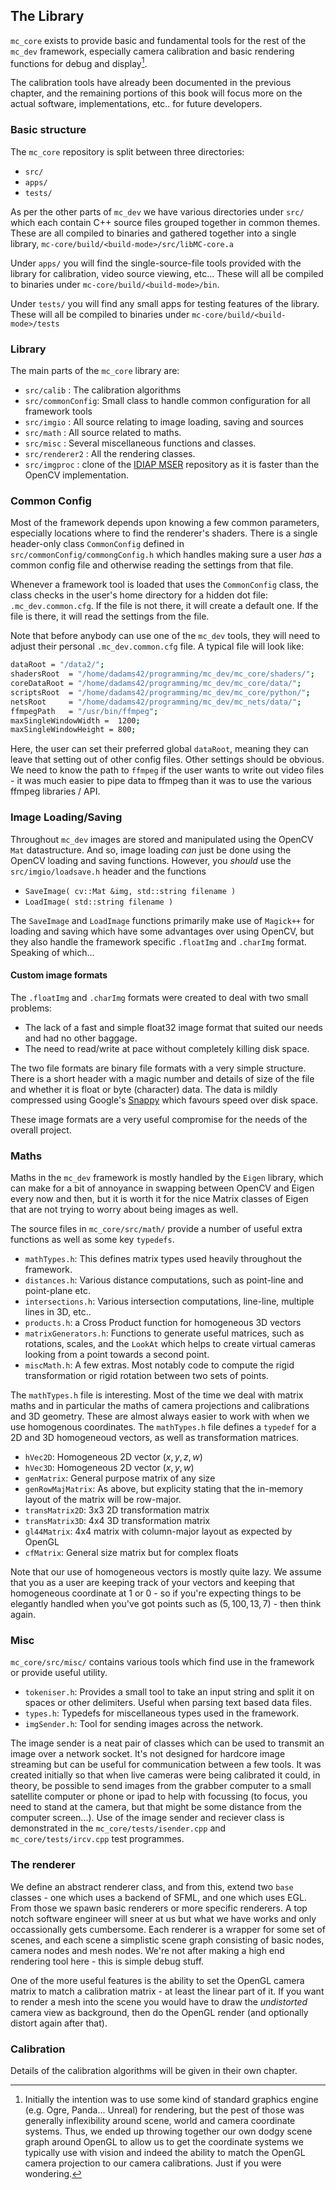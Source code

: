 ## The Library

`mc_core` exists to provide basic and fundamental tools for the rest of the `mc_dev` framework, especially camera calibration and basic rendering functions for debug and display[^renNote].

The calibration tools have already been documented in the previous chapter, and the remaining portions of this book will focus more on the actual software, implementations, etc.. for future developers.

### Basic structure

The `mc_core` repository is split between three directories:

  - `src/`
  - `apps/`
  - `tests/`

As per the other parts of `mc_dev` we have various directories under `src/` which each contain C++ source files grouped together in common themes. These are all compiled to binaries and gathered together into a single library, `mc-core/build/<build-mode>/src/libMC-core.a`

Under `apps/` you will find the single-source-file tools provided with the library for calibration, video source viewing, etc... These will all be compiled to binaries under `mc-core/build/<build-mode>/bin`.

Under `tests/` you will find any small apps for testing features of the library. These will all be compiled to binaries under `mc-core/build/<build-mode>/tests`

### Library

The main parts of the `mc_core` library are:

   - `src/calib`       : The calibration algorithms
   - `src/commonConfig`: Small class to handle common configuration for all framework tools
   - `src/imgio`       : All source relating to image loading, saving and sources
   - `src/math`        : All source related to maths.
   - `src/misc`        : Several miscellaneous functions and classes.
   - `src/renderer2`   : All the rendering classes.
   - `src/imgproc`     : clone of the [IDIAP MSER](https://github.com/idiap/mser) repository as it is faster than the OpenCV implementation.

### Common Config

Most of the framework depends upon knowing a few common parameters, especially locations where to find the renderer's shaders. There is a single header-only class `CommonConfig` defined in `src/commonConfig/commongConfig.h` which handles making sure a user *has* a common config file and otherwise reading the settings from that file.

Whenever a framework tool is loaded that uses the `CommonConfig` class, the class checks in the user's home directory for a hidden dot file: `.mc_dev.common.cfg`. If the file is not there, it will create a default one. If the file is there, it will read the settings from the file.

Note that before anybody can use one of the `mc_dev` tools, they will need to adjust their personal `.mc_dev.common.cfg` file. A typical file will look like:

```bash
dataRoot = "/data2/";
shadersRoot  = "/home/dadams42/programming/mc_dev/mc_core/shaders/";
coreDataRoot = "/home/dadams42/programming/mc_dev/mc_core/data/";
scriptsRoot  = "/home/dadams42/programming/mc_dev/mc_core/python/";
netsRoot     = "/home/dadams42/programming/mc_dev/mc_nets/data/";
ffmpegPath   = "/usr/bin/ffmpeg";
maxSingleWindowWidth =  1200;
maxSingleWindowHeight = 800;
```

Here, the user can set their preferred global `dataRoot`, meaning they can leave that setting out of other config files. Other settings should be obvious. We need to know the path to `ffmpeg` if the user wants to write out video files - it was much easier to pipe data to ffmpeg than it was to use the various ffmpeg libraries / API.

### Image Loading/Saving

Throughout `mc_dev` images are stored and manipulated using the OpenCV `Mat` datastructure. And so, image loading *can* just be done using the OpenCV loading and saving functions. However, you *should* use the `src/imgio/loadsave.h` header and the functions 

 - `SaveImage( cv::Mat &img, std::string filename )`
 - `LoadImage( std::string filename )`

The `SaveImage` and `LoadImage` functions primarily make use of `Magick++` for loading and saving which have some advantages over using OpenCV, but they also handle the framework specific `.floatImg` and `.charImg` format. Speaking of which...

#### Custom image formats

The `.floatImg` and `.charImg` formats were created to deal with two small problems:

  - The lack of a fast and simple float32 image format that suited our needs and had no other baggage.
  - The need to read/write at pace without completely killing disk space.

The two file formats are binary file formats with a very simple structure. There is a short header with a magic number and details of size of the file and whether it is float or byte (character) data. The data is mildly compressed using Google's [Snappy](https://github.com/google/snappy) which favours speed over disk space.

These image formats are a very useful compromise for the needs of the overall project.

### Maths

Maths in the `mc_dev` framework is mostly handled by the `Eigen` library, which can make for a bit of annoyance in swapping between OpenCV and Eigen every now and then, but it is worth it for the nice Matrix classes of Eigen that are not trying to worry about being images as well.

The source files in `mc_core/src/math/` provide a number of useful extra functions as well as some key `typedefs`.

  - `mathTypes.h`: This defines matrix types used heavily throughout the framework.
  - `distances.h`: Various distance computations, such as point-line and point-plane etc.
  - `intersections.h`: Various intersection computations, line-line, multiple lines in 3D, etc..
  - `products.h`: a Cross Product function for homogeneous 3D vectors
  - `matrixGenerators.h`: Functions to generate useful matrices, such as rotations, scales, and the `LookAt` which helps to create virtual cameras looking from a point towards a second point.
  - `miscMath.h`: A few extras. Most notably code to compute the rigid transformation or rigid rotation between two sets of points.

The `mathTypes.h` file is interesting. Most of the time we deal with matrix maths and in particular the maths of camera projections and calibrations and 3D geometry. These are almost always easier to work with when we use homogenous coordinates. The `mathTypes.h` file defines a `typedef` for a 2D and 3D homogeneoud vectors, as well as transformation matrices.

  - `hVec2D`: Homogeneous 2D vector $(x,y,z,w)$
  - `hVec3D`: Homogeneous 2D vector $(x,y,w)$
  - `genMatrix`: General purpose matrix of any size
  - `genRowMajMatrix`: As above, but explicity stating that the in-memory layout of the matrix will be row-major.
  - `transMatrix2D`: 3x3 2D transformation matrix
  - `transMatrix3D`: 4x4 3D transformation matrix
  - `gl44Matrix`: 4x4 matrix with column-major layout as expected by OpenGL
  - `cfMatrix`: General size matrix but for complex floats

Note that our use of homogeneous vectors is mostly quite lazy. We assume that you as a user are keeping track of your vectors and keeping that homogeneous coordinate at 1 or 0 - so if you're expecting things to be elegantly handled when you've got points such as $(5,100,13,7)$ - then think again.

### Misc

`mc_core/src/misc/` contains various tools which find use in the framework or provide useful utility. 

  - `tokeniser.h`: Provides a small tool to take an input string and split it on spaces or other delimiters. Useful when parsing text based data files.
  - `types.h`: Typedefs for miscellaneous types used in the framework.
  - `imgSender.h`: Tool for sending images across the network.

The image sender is a neat pair of classes which can be used to transmit an image over a network socket. It's not designed for hardcore image streaming but can be useful for communication between a few tools. It was created initially so that when live cameras were being calibrated it could, in theory, be possible to send images from the grabber computer to a small satellite computer or phone or ipad to help with focussing (to focus, you need to stand at the camera, but that might be some distance from the computer screen...). Use of the image sender and reciever class is demonstrated in the `mc_core/tests/isender.cpp` and `mc_core/tests/ircv.cpp` test programmes.


### The renderer

We define an abstract renderer class, and from this, extend two `base` classes - one which uses a backend of SFML, and one which uses EGL. From those we spawn basic renderers or more specific renderers. A top notch software engineer will sneer at us but what we have works and only occassionally gets cumbersome. Each renderer is a wrapper for some set of scenes, and each scene a simplistic scene graph consisting of basic nodes, camera nodes and mesh nodes. We're not after making a high end rendering tool here - this is simple debug stuff.

One of the more useful features is the ability to set the OpenGL camera matrix to match a calibration matrix - at least the linear part of it. If you want to render a mesh into the scene you would have to draw the _undistorted_ camera view as background, then do the OpenGL render (and optionally distort again after that). 

### Calibration

Details of the calibration algorithms will be given in their own chapter.


[^renNote]: Initially the intention was to use some kind of standard graphics engine (e.g. Ogre, Panda... Unreal) for rendering, but the pest of those was generally inflexibility around scene, world and camera coordinate systems. Thus, we ended up throwing together our own dodgy scene graph around OpenGL to allow us to get the coordinate systems we typically use with vision and indeed the ability to match the OpenGL camera projection to our camera calibrations. Just if you were wondering.
